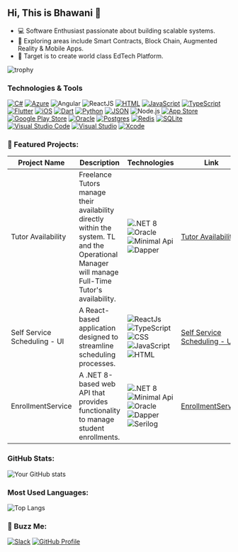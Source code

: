## Hi, This is Bhawani 👋
- 💻 Software Enthusiast passionate about building scalable systems.
- 🌱 Exploring areas include Smart Contracts, Block Chain, Augmented Reality & Mobile Apps.
- 🎯 Target is to create world class EdTech Platform.

![trophy](https://github-profile-trophy.vercel.app/?username=bhawani&theme=onestar&no-frame=true&row=1&column=3)

### Technologies & Tools

[![C#](https://custom-icon-badges.demolab.com/badge/C%23-%23239120.svg?logo=cshrp&logoColor=white)](#)
[![Azure](https://img.shields.io/badge/Azure-blue?logo=icloud&logoColor=white)](https://azure.microsoft.com)
![Angular](https://img.shields.io/badge/Angular-DD0031?logo=angular&logoColor=white&labelColor=DD0031&color=DD0031)
![ReactJS](https://img.shields.io/badge/React-20232A?logo=react&logoColor=#2174AC&labelColor=20232A&color=20232A)
[![HTML](https://img.shields.io/badge/HTML-%23E34F26.svg?logo=html5&logoColor=white)](#)
[![JavaScript](https://img.shields.io/badge/JavaScript-F7DF1E?logo=javascript&logoColor=000)](#)
[![TypeScript](https://img.shields.io/badge/TypeScript-3178C6?logo=typescript&logoColor=fff)](#)
[![Flutter](https://img.shields.io/badge/Flutter-02569B?logo=flutter&logoColor=fff)](#)
[![iOS](https://img.shields.io/badge/iOS-000000?&logo=apple&logoColor=white)](#)
[![Dart](https://img.shields.io/badge/Dart-%230175C2.svg?logo=dart&logoColor=white)](#)
[![Python](https://img.shields.io/badge/Python-3776AB?logo=python&logoColor=fff)](#)
[![JSON](https://img.shields.io/badge/JSON-000?logo=json&logoColor=fff)](#)
![Node.js](https://img.shields.io/badge/Node.js-20-43853D?style=flat&logo=node.js&logoColor=white&labelColor=43853D&color=43853D)
[![App Store](https://img.shields.io/badge/App_Store-0D96F6?logo=app-store&logoColor=white)](#)
[![Google Play Store](https://img.shields.io/badge/Google_Play-414141?logo=google-play&logoColor=white)](#)
[![Oracle](https://img.shields.io/badge/Oracle-F80000?logo=oracle&logoColor=fff)](#)
[![Postgres](https://img.shields.io/badge/Postgres-%23316192.svg?logo=postgresql&logoColor=white)](#)
[![Redis](https://img.shields.io/badge/Redis-%23DD0031.svg?logo=redis&logoColor=white)](#)
[![SQLite](https://img.shields.io/badge/SQLite-%2307405e.svg?logo=sqlite&logoColor=white)](#)
[![Visual Studio Code](https://custom-icon-badges.demolab.com/badge/Visual%20Studio%20Code-0078d7.svg?logo=vsc&logoColor=white)](#)
[![Visual Studio](https://custom-icon-badges.demolab.com/badge/Visual%20Studio-5C2D91.svg?&logo=visual-studio&logoColor=white)](#)
[![Xcode](https://img.shields.io/badge/Xcode-007ACC?logo=Xcode&logoColor=white)](#)

### 🌟 Featured Projects:

| Project Name | Description | Technologies | Link |
|---|---|---|---|
| Tutor Availability | Freelance Tutors manage their availability directly within the system. TL and the Operational Manager will manage Full-Time Tutor's availability. | ![.NET 8](https://img.shields.io/badge/.NET%208-blue) ![Oracle](https://img.shields.io/badge/Oracle-blue) ![Minimal Api](https://img.shields.io/badge/MinimalApi-blue) ![Dapper](https://img.shields.io/badge/Dapper-blue) | [Tutor Availability](https://github.com/bhawani-fevtutor/fev-tutor-availability) |
| Self Service Scheduling - UI | A React-based application designed to streamline scheduling processes. | ![ReactJs](https://img.shields.io/badge/ReactJs-blue) ![TypeScript](https://img.shields.io/badge/TypeScript-blue) ![CSS](https://img.shields.io/badge/CSS-blue) ![JavaScript](https://img.shields.io/badge/JavaScript-blue) ![HTML](https://img.shields.io/badge/HTML-blue) | [Self Service Scheduling - UI](https://github.com/bhawani-fevtutor/fev-tutor-self-service-scheduling-ui) |
| EnrollmentService | A .NET 8-based web API that provides functionality to manage student enrollments. | ![.NET 8](https://img.shields.io/badge/.NET%208-blue) ![Minimal Api](https://img.shields.io/badge/MinimalApi-blue) ![Oracle](https://img.shields.io/badge/Oracle-blue) ![Dapper](https://img.shields.io/badge/Dapper-blue) ![Serilog](https://img.shields.io/badge/Serilog-blue) | [EnrollmentService](https://github.com/bhawani-fevtutor/EnrollmentService) |

### GitHub Stats:
![Your GitHub stats](https://github-readme-stats.vercel.app/api?username=bhawani-fevtutor&show_icons=true&theme=merko)

### Most Used Languages:
![Top Langs](https://github-readme-stats.vercel.app/api/top-langs/?username=bhawani-fevtutor&layout=compact&theme=merko)

### 🤝 Buzz Me:
[![Slack](https://img.shields.io/badge/-Slack-%234A154B?style=flat&logo=slack)](https://slack.com/invite/invitelink)
[![GitHub Profile](https://img.shields.io/badge/GitHub_Profile-Awesome-orange)](https://github.com/bhawani-fevtutor)
